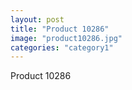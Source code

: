 ```yaml
---
layout: post
title: "Product 10286"
image: "product10286.jpg"
categories: "category1"
---
```

Product 10286
